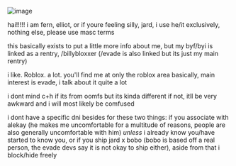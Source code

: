 ![image](https://github.com/user-attachments/assets/4290c0f8-a310-4d0f-a5f4-e9ea1121f36a)


hai!!!!! i am fern, elliot, or if youre feeling silly, jard, i use he/it exclusively, nothing else, please use masc terms

this basically exists to put a little more info about me, but my byf/byi is linked as a rentry, /billybloxxer (/evade is also linked but its just my main rentry)

i like. Roblox. a lot. you'll find me at only the roblox area basically, main interest is evade, i talk about it quite a lot

i dont mind c+h if its from oomfs but its kinda different if not, itll be very awkward and i will most likely be comfused

i dont have a specific dni besides for these two things: if you associate with alekay (he makes me uncomfortable for a multitude of reasons, people are also generally uncomfortable with him) *unless* i already know you/have started to know you, or if you ship jard x bobo (bobo is based off a real person, the evade devs say it is not okay to ship either), aside from that i block/hide freely
